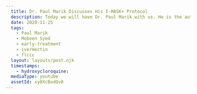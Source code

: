 ```yaml
---
  title: Dr. Paul Marik Discusses His I-MASK+ Protocol
  description: Today we will have Dr. Paul Marik with us. He is the author of MATH+ and now, I-MASK+ protocol for the management of the COVID-19.
  date: 2020-11-25
  tags:
    - Paul Marik
    - Mobeen Syed
    - early-treatment
    - ivermectin
    - flccc
  layout: layouts/post.njk
  timestamps:
    - hydroxycloroquine:
  mediaType: youtube
  assetId: xy8XcBodQv0
---
```

